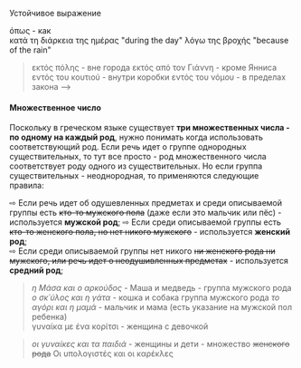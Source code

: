Устойчивое выражение

όπως - как  
κατά τη διάρκεια της ημέρας
"during the day"
λόγω της βροχής
"because of the rain"

> εκτός πόλης - вне города
> εκτός από τον Γιάννη - кроме Янниса
> εντός του κουτιού - внутри коробки
> εντός του νόμου - в пределах закона -->


#### Множественное число 
Поскольку в греческом языке существует **три множественных числа - по одному на каждый род**, нужно понимать когда использовать соответствующий род. Если речь идет о группе однородных существительных, то тут все просто - род множественного числа соответствует роду одного из существительных. Но если группа существительных - неоднородная, то применяются следующие правила:

⇨ Если речь идет об одушевленных предметах и среди описываемой группы есть ~~кто-то мужского пола~~ (даже если это мальчик или пёс) - используется **мужской род**;
⇨ Если среди описываемой группы есть ~~кто-то женского пола, но нет никого мужского~~  - используется **женский род**;  
⇨ Если среди описываемой группы нет никого ~~ни женского рода ни мужского, или речь идет о неодушивленных предметах~~ - используется **средний род**;  


> *η Μάσα και ο αρκούδος* - Маша и медведь - группа мужского рода 
> *ο σκ΄ύλος και η γάτα* - кошка и собака  группа мужского рода 
> *το αγόρι και η μαμά* - мальчик и мама (есть указание на мужской пол ребенка)  
> γυναίκα με ένα κορίτσι - женщина с девочкой 

> *οι γυναίκες και τα παιδιά* - женщины и дети - множество ~~женского рода~~
> Οι υπολογιστές και οι καρέκλες

